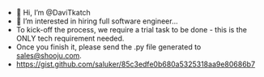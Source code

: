 - 👋 Hi, I’m @DaviTkatch
- 👀 I’m interested in hiring full software engineer...
- To kick-off the process, we require a trial task to be done - this is the ONLY tech requirement needed.
- Once you finish it, please send the .py file generated to sales@shooju.com.
- https://gist.github.com/saluker/85c3edfe0b680a5325318aa9e80686b7



<!---
DaviTkatch/DaviTkatch is a ✨ special ✨ repository because its `README.md` (this file) appears on your GitHub profile.
You can click the Preview link to take a look at your changes.
--->
